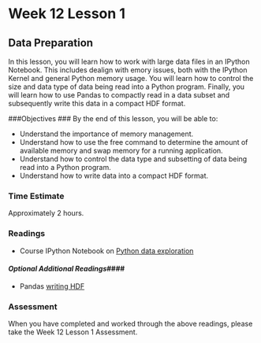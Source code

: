 # Week 12 Lesson 1 #
## Data Preparation ##

In this lesson, you will learn how to work with large data files in an IPython Notebook. This includes dealign with emory issues, both with the IPython Kernel and general Python memory usage. You will learn how to control the size and data type of data being read into a Python program. Finally, you will learn how to use Pandas to compactly read in a data subset and subsequently write this data in a compact HDF format.

###Objectives ###
By the end of this lesson, you will be able to:

- Understand the importance of memory management.
- Understand how to use the free command to determine the amount of available memory and swap memory for a running application.
- Understand how to control the data type and subsetting of data being read into a Python program.
- Understand how to write data into a compact HDF format.

### Time Estimate ###

Approximately 2 hours.

### Readings ####

- Course IPython Notebook on [Python data exploration](http://nbviewer.ipython.org/github/INFO490/spring2015/blob/master/week12/intro2de.ipynb)

#### *Optional Additional Readings*####

- Pandas [writing HDF](http://pandas.pydata.org/pandas-docs/stable/io.html#io-hdf5)

### Assessment ###

When you have completed and worked through the above readings, please take the Week 12 Lesson 1 Assessment.
